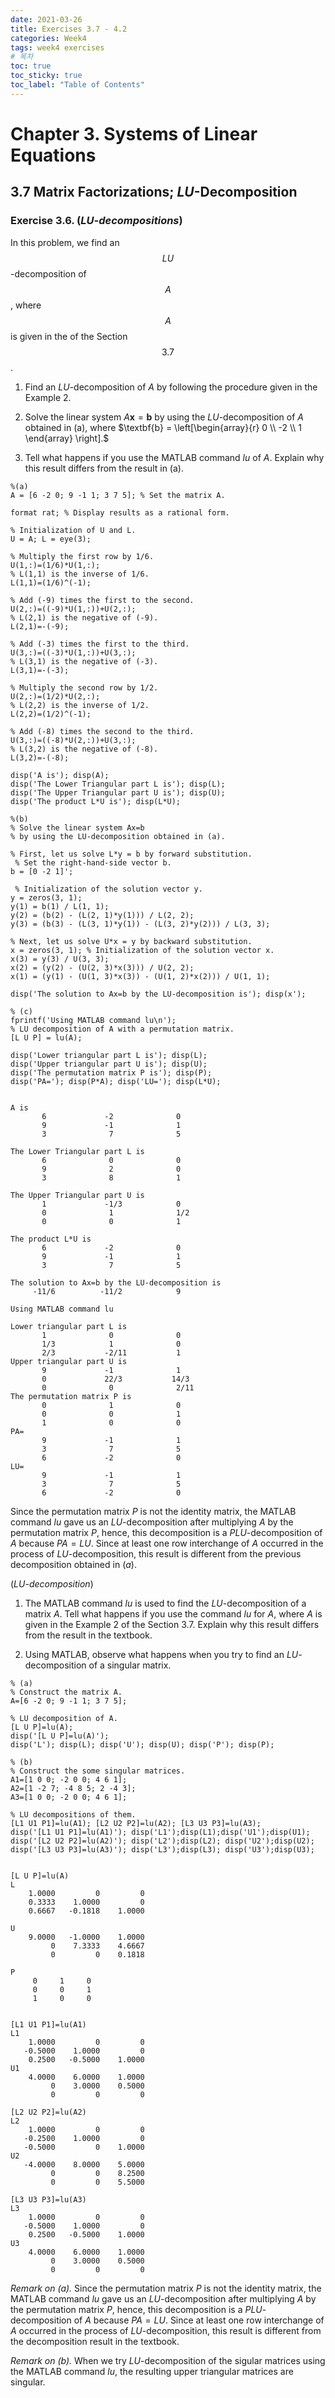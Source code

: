 ```yaml
---
date: 2021-03-26
title: Exercises 3.7 - 4.2
categories: Week4
tags: week4 exercises
# 목차
toc: true  
toc_sticky: true
toc_label: "Table of Contents" 
---
```


# Chapter 3. Systems of Linear Equations

## 3.7 Matrix Factorizations; $LU$-Decomposition

### Exercise 3.6. (*LU-decompositions*)

In this problem, we find an $$LU$$-decomposition of $$A$$, where $$A$$ is given in the of the Section $$3.7$$.

1.  Find an $LU$-decomposition of $A$ by following the procedure given
    in the Example $2$.

2.  Solve the linear system $A \mathbf{x} = \mathbf{b}$ by using the
    $LU$-decomposition of $A$ obtained in (a), where
    $\textbf{b} = \left[\begin{array}{r} 0 \\ -2 \\ 1 \end{array} \right].$

3.  Tell what happens if you use the MATLAB command *lu* of $A$. Explain
    why this result differs from the result in (a).

<!-- -->


    %(a)
    A = [6 -2 0; 9 -1 1; 3 7 5]; % Set the matrix A.

    format rat; % Display results as a rational form.

    % Initialization of U and L.
    U = A; L = eye(3); 

    % Multiply the first row by 1/6.
    U(1,:)=(1/6)*U(1,:); 
    % L(1,1) is the inverse of 1/6.
    L(1,1)=(1/6)^(-1); 

    % Add (-9) times the first to the second.
    U(2,:)=((-9)*U(1,:))+U(2,:);
    % L(2,1) is the negative of (-9).
    L(2,1)=-(-9); 

    % Add (-3) times the first to the third.
    U(3,:)=((-3)*U(1,:))+U(3,:); 
    % L(3,1) is the negative of (-3).
    L(3,1)=-(-3); 

    % Multiply the second row by 1/2.
    U(2,:)=(1/2)*U(2,:);
    % L(2,2) is the inverse of 1/2.
    L(2,2)=(1/2)^(-1); 

    % Add (-8) times the second to the third.
    U(3,:)=((-8)*U(2,:))+U(3,:); 
    % L(3,2) is the negative of (-8).
    L(3,2)=-(-8); 

    disp('A is'); disp(A);
    disp('The Lower Triangular part L is'); disp(L);
    disp('The Upper Triangular part U is'); disp(U);
    disp('The product L*U is'); disp(L*U);

    %(b)
    % Solve the linear system Ax=b 
    % by using the LU-decomposition obtained in (a).

    % First, let us solve L*y = b by forward substitution.
     % Set the right-hand-side vector b.
    b = [0 -2 1]';

     % Initialization of the solution vector y.
    y = zeros(3, 1);
    y(1) = b(1) / L(1, 1);
    y(2) = (b(2) - (L(2, 1)*y(1))) / L(2, 2);
    y(3) = (b(3) - (L(3, 1)*y(1)) - (L(3, 2)*y(2))) / L(3, 3);

    % Next, let us solve U*x = y by backward substitution.
    x = zeros(3, 1); % Initialization of the solution vector x.
    x(3) = y(3) / U(3, 3);
    x(2) = (y(2) - (U(2, 3)*x(3))) / U(2, 2);
    x(1) = (y(1) - (U(1, 3)*x(3)) - (U(1, 2)*x(2))) / U(1, 1);

    disp('The solution to Ax=b by the LU-decomposition is'); disp(x');

    % (c)
    fprintf('Using MATLAB command lu\n');
    % LU decomposition of A with a permutation matrix.
    [L U P] = lu(A);

    disp('Lower triangular part L is'); disp(L);
    disp('Upper triangular part U is'); disp(U);
    disp('The permutation matrix P is'); disp(P);
    disp('PA='); disp(P*A); disp('LU='); disp(L*U);


    A is
           6             -2              0
           9             -1              1
           3              7              5

    The Lower Triangular part L is
           6              0              0
           9              2              0
           3              8              1

    The Upper Triangular part U is
           1             -1/3            0
           0              1              1/2
           0              0              1

    The product L*U is
           6             -2              0
           9             -1              1
           3              7              5

    The solution to Ax=b by the LU-decomposition is
         -11/6          -11/2            9

    Using MATLAB command lu

    Lower triangular part L is
           1              0              0
           1/3            1              0
           2/3           -2/11           1
    Upper triangular part U is
           9             -1              1
           0             22/3           14/3
           0              0              2/11
    The permutation matrix P is
           0              1              0
           0              0              1
           1              0              0
    PA=
           9             -1              1
           3              7              5
           6             -2              0
    LU=
           9             -1              1
           3              7              5
           6             -2              0

Since the permutation matrix $P$ is not the identity matrix, the MATLAB
command *lu* gave us an $LU$-decomposition after multiplying $A$ by the
permutation matrix $P$, hence, this decomposition is a
$PLU$-decomposition of $A$ because $PA=LU$. Since at least one row
interchange of $A$ occurred in the process of $LU$-decomposition, this
result is different from the previous decomposition obtained in $(a)$.

(*LU-decomposition*)

1.  The MATLAB command *lu* is used to find the $LU$-decomposition of a
    matrix $A$. Tell what happens if you use the command $lu$ for $A$,
    where $A$ is given in the Example 2 of the Section 3.7. Explain why
    this result differs from the result in the textbook.

2.  Using MATLAB, observe what happens when you try to find an
    $LU$-decomposition of a singular matrix.

<!-- -->


    % (a)
    % Construct the matrix A.
    A=[6 -2 0; 9 -1 1; 3 7 5]; 

    % LU decomposition of A.
    [L U P]=lu(A); 
    disp('[L U P]=lu(A)');
    disp('L'); disp(L); disp('U'); disp(U); disp('P'); disp(P);

    % (b)
    % Construct the some singular matrices.
    A1=[1 0 0; -2 0 0; 4 6 1]; 
    A2=[1 -2 7; -4 8 5; 2 -4 3];
    A3=[1 0 0; -2 0 0; 4 6 1]; 

    % LU decompositions of them.
    [L1 U1 P1]=lu(A1); [L2 U2 P2]=lu(A2); [L3 U3 P3]=lu(A3); 
    disp('[L1 U1 P1]=lu(A1)'); disp('L1');disp(L1);disp('U1');disp(U1);
    disp('[L2 U2 P2]=lu(A2)'); disp('L2');disp(L2); disp('U2');disp(U2);
    disp('[L3 U3 P3]=lu(A3)'); disp('L3');disp(L3); disp('U3');disp(U3);


    [L U P]=lu(A)
    L
        1.0000         0         0
        0.3333    1.0000         0
        0.6667   -0.1818    1.0000

    U
        9.0000   -1.0000    1.0000
             0    7.3333    4.6667
             0         0    0.1818

    P
         0     1     0
         0     0     1
         1     0     0


    [L1 U1 P1]=lu(A1)
    L1
        1.0000         0         0
       -0.5000    1.0000         0
        0.2500   -0.5000    1.0000
    U1
        4.0000    6.0000    1.0000
             0    3.0000    0.5000
             0         0         0
             
    [L2 U2 P2]=lu(A2)
    L2
        1.0000         0         0
       -0.2500    1.0000         0
       -0.5000         0    1.0000
    U2
       -4.0000    8.0000    5.0000
             0         0    8.2500
             0         0    5.5000
             
    [L3 U3 P3]=lu(A3)
    L3
        1.0000         0         0
       -0.5000    1.0000         0
        0.2500   -0.5000    1.0000
    U3
        4.0000    6.0000    1.0000
             0    3.0000    0.5000
             0         0         0
             

*Remark on (a).* Since the permutation matrix $P$ is not the identity
matrix, the MATLAB command *lu* gave us an $LU$-decomposition after
multiplying $A$ by the permutation matrix $P$, hence, this decomposition
is a $PLU$-decomposition of $A$ because $PA=LU$. Since at least one row
interchange of $A$ occurred in the process of $LU$-decomposition, this
result is different from the decomposition result in the textbook.

*Remark on (b).* When we try $LU$-decomposition of the sigular matrices
using the MATLAB command *lu*, the resulting upper triangular matrices
are singular.
